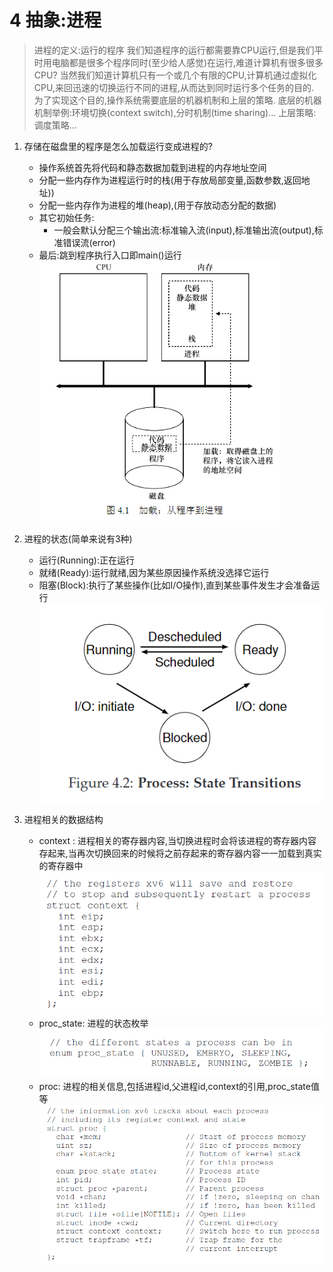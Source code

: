4 抽象:进程
=
>进程的定义:运行的程序
我们知道程序的运行都需要靠CPU运行,但是我们平时用电脑都是很多个程序同时(至少给人感觉)在运行,难道计算机有很多很多CPU? 当然我们知道计算机只有一个或几个有限的CPU,计算机通过虚拟化CPU,来回迅速的切换运行不同的进程,从而达到同时运行多个任务的目的.
为了实现这个目的,操作系统需要底层的机器机制和上层的策略.
底层的机器机制举例:环境切换(context switch),分时机制(time sharing)...
上层策略: 调度策略...


1.  存储在磁盘里的程序是怎么加载运行变成进程的?
    *   操作系统首先将代码和静态数据加载到进程的内存地址空间
    *   分配一些内存作为进程运行时的栈(用于存放局部变量,函数参数,返回地址))
    *   分配一些内存作为进程的堆(heap),(用于存放动态分配的数据)
    *   其它初始任务:
        *   一般会默认分配三个输出流:标准输入流(input),标准输出流(output),标准错误流(error)
    *   最后:跳到程序执行入口即main()运行
    ![](img/loading_program.png)

2.  进程的状态(简单来说有3种)
    *   运行(Running):正在运行
    *   就绪(Ready):运行就绪,因为某些原因操作系统没选择它运行
    *   阻塞(Block):执行了某些操作(比如I/O操作),直到某些事件发生才会准备运行
    ![](img/process_state.png)

3.  进程相关的数据结构
    *   context : 进程相关的寄存器内容,当切换进程时会将该进程的寄存器内容存起来,当再次切换回来的时候将之前存起来的寄存器内容一一加载到真实的寄存器中
        ![](img/context.png)
    *   proc_state: 进程的状态枚举
        ![](img/proc_state.png)
    *   proc: 进程的相关信息,包括进程id,父进程id,context的引用,proc_state值等
        ![](img/proc.png)